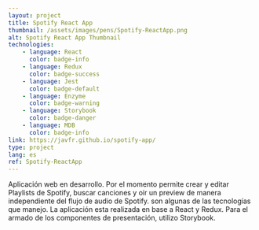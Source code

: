 ```yaml
---
layout: project
title: Spotify React App
thumbnail: /assets/images/pens/Spotify-ReactApp.png
alt: Spotify React App Thumbnail
technologies: 
    - language: React
      color: badge-info
    - language: Redux
      color: badge-success
    - language: Jest
      color: badge-default
    - language: Enzyme
      color: badge-warning
    - language: Storybook
      color: badge-danger
    - language: MDB
      color: badge-info
link: https://javfr.github.io/spotify-app/
type: project
lang: es
ref: Spotify-ReactApp
---
```

Aplicación web en desarrollo. Por el momento permite crear y editar Playlists de Spotify, buscar canciones y oir un preview de manera independiente del flujo de audio de Spotify.
son algunas de las tecnologías que manejo.
La aplicación esta realizada en base a React y Redux. Para el armado de los componentes de presentación, utilizo Storybook.

